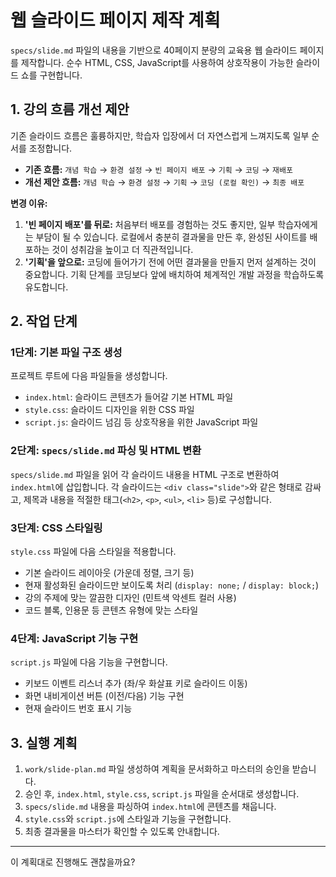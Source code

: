 # 웹 슬라이드 페이지 제작 계획

`specs/slide.md` 파일의 내용을 기반으로 40페이지 분량의 교육용 웹 슬라이드 페이지를 제작합니다. 순수 HTML, CSS, JavaScript를 사용하여 상호작용이 가능한 슬라이드 쇼를 구현합니다.

## 1. 강의 흐름 개선 제안

기존 슬라이드 흐름은 훌륭하지만, 학습자 입장에서 더 자연스럽게 느껴지도록 일부 순서를 조정합니다.

*   **기존 흐름:** `개념 학습` → `환경 설정` → `빈 페이지 배포` → `기획` → `코딩` → `재배포`
*   **개선 제안 흐름:** `개념 학습` → `환경 설정` → `기획` → `코딩 (로컬 확인)` → `최종 배포`

**변경 이유:**
1.  **'빈 페이지 배포'를 뒤로:** 처음부터 배포를 경험하는 것도 좋지만, 일부 학습자에게는 부담이 될 수 있습니다. 로컬에서 충분히 결과물을 만든 후, 완성된 사이트를 배포하는 것이 성취감을 높이고 더 직관적입니다.
2.  **'기획'을 앞으로:** 코딩에 들어가기 전에 어떤 결과물을 만들지 먼저 설계하는 것이 중요합니다. 기획 단계를 코딩보다 앞에 배치하여 체계적인 개발 과정을 학습하도록 유도합니다.

## 2. 작업 단계

### 1단계: 기본 파일 구조 생성

프로젝트 루트에 다음 파일들을 생성합니다.

*   `index.html`: 슬라이드 콘텐츠가 들어갈 기본 HTML 파일
*   `style.css`: 슬라이드 디자인을 위한 CSS 파일
*   `script.js`: 슬라이드 넘김 등 상호작용을 위한 JavaScript 파일

### 2단계: `specs/slide.md` 파싱 및 HTML 변환

`specs/slide.md` 파일을 읽어 각 슬라이드 내용을 HTML 구조로 변환하여 `index.html`에 삽입합니다. 각 슬라이드는 `<div class="slide">`와 같은 형태로 감싸고, 제목과 내용을 적절한 태그(`<h2>`, `<p>`, `<ul>`, `<li>` 등)로 구성합니다.

### 3단계: CSS 스타일링

`style.css` 파일에 다음 스타일을 적용합니다.

*   기본 슬라이드 레이아웃 (가운데 정렬, 크기 등)
*   현재 활성화된 슬라이드만 보이도록 처리 (`display: none;` / `display: block;`)
*   강의 주제에 맞는 깔끔한 디자인 (민트색 악센트 컬러 사용)
*   코드 블록, 인용문 등 콘텐츠 유형에 맞는 스타일

### 4단계: JavaScript 기능 구현

`script.js` 파일에 다음 기능을 구현합니다.

*   키보드 이벤트 리스너 추가 (좌/우 화살표 키로 슬라이드 이동)
*   화면 내비게이션 버튼 (이전/다음) 기능 구현
*   현재 슬라이드 번호 표시 기능

## 3. 실행 계획

1.  `work/slide-plan.md` 파일 생성하여 계획을 문서화하고 마스터의 승인을 받습니다.
2.  승인 후, `index.html`, `style.css`, `script.js` 파일을 순서대로 생성합니다.
3.  `specs/slide.md` 내용을 파싱하여 `index.html`에 콘텐츠를 채웁니다.
4.  `style.css`와 `script.js`에 스타일과 기능을 구현합니다.
5.  최종 결과물을 마스터가 확인할 수 있도록 안내합니다.

---

이 계획대로 진행해도 괜찮을까요?
